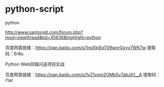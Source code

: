 # python-script
python


http://www.santongit.com/forum.php?mod=viewthread&tid=45636&highlight=python

百度网盘链接：https://pan.baidu.com/s/1npXkjEpT09wnrGxyy7WK7w 提取码：6r8u



Python Web同城闪送项目实战

百度网盘链接：https://pan.baidu.com/s/1vZ1vqm2OMb5y7abJIt1__A 提取码：r1ac
